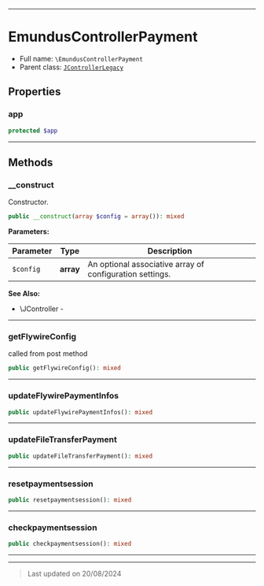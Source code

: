 ***

# EmundusControllerPayment





* Full name: `\EmundusControllerPayment`
* Parent class: [`JControllerLegacy`](./JControllerLegacy.md)



## Properties


### app



```php
protected $app
```






***

## Methods


### __construct

Constructor.

```php
public __construct(array $config = array()): mixed
```








**Parameters:**

| Parameter | Type | Description |
|-----------|------|-------------|
| `$config` | **array** | An optional associative array of configuration settings. |





**See Also:**

* \JController - 

***

### getFlywireConfig

called from post method

```php
public getFlywireConfig(): mixed
```












***

### updateFlywirePaymentInfos



```php
public updateFlywirePaymentInfos(): mixed
```












***

### updateFileTransferPayment



```php
public updateFileTransferPayment(): mixed
```












***

### resetpaymentsession



```php
public resetpaymentsession(): mixed
```












***

### checkpaymentsession



```php
public checkpaymentsession(): mixed
```












***


***
> Last updated on 20/08/2024
